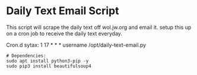 # Daily Text Email Script


This script will scrape the daily text off wol.jw.org and email it.
setup this up on a cron job to receive the daily text everyday.

Cron.d sytax: 1 17 * * * username /opt/daily-text-email.py

```
# Dependencies:
sudo apt install python3-pip -y
sudo pip3 install beautifulsoup4
```
